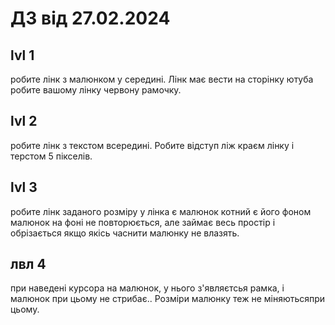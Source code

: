 # ДЗ від 27.02.2024

## lvl 1
робите лінк з малюнком у середині. Лінк має вести на сторінку ютуба
робите вашому лінку червону рамочку.
## lvl 2
робите лінк з текстом всередині. Робите відступ ліж краєм лінку і терстом 5 пікселів.
## lvl 3
робите лінк заданого розміру
у лінка є малюнок котний є його фоном
малюнок на фоні не повторюється, але займає весь простір і обрізається якщо якісь часнити малюнку не влазять.
## лвл 4
при наведені курсора на малюнок, у нього з'являєтсья рамка, і малюнок при цьому не стрибає.. Розміри малюнку теж не міняютьсяпри цьому.
